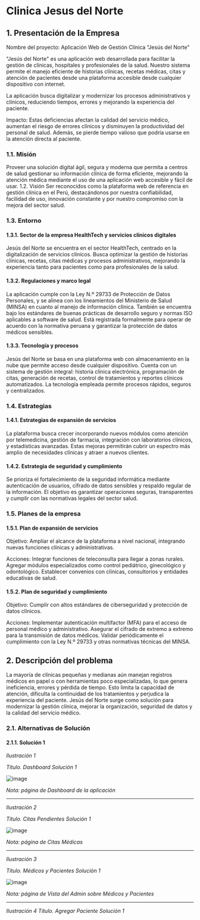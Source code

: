 # Clinica Jesus del Norte
## 1. Presentación de la Empresa
Nombre del proyecto: Aplicación Web de Gestión Clínica "Jesús del Norte"

"Jesús del Norte" es una aplicación web desarrollada para facilitar la gestión de clínicas, hospitales y profesionales de la salud. Nuestro sistema permite el manejo eficiente de historias clínicas, recetas médicas, citas y atención de pacientes desde una plataforma accesible desde cualquier dispositivo con internet.

La aplicación busca digitalizar y modernizar los procesos administrativos y clínicos, reduciendo tiempos, errores y mejorando la experiencia del paciente.

Impacto:
Estas deficiencias afectan la calidad del servicio médico, aumentan el riesgo de errores clínicos y disminuyen la productividad del personal de salud. Además, se pierde tiempo valioso que podría usarse en la atención directa al paciente.

### 1.1. Misión
Proveer una solución digital ágil, segura y moderna que permita a centros de salud gestionar su información clínica de forma eficiente, mejorando la atención médica mediante el uso de una aplicación web accesible y fácil de usar.
1.2. Visión
Ser reconocidos como la plataforma web de referencia en gestión clínica en el Perú, destacándonos por nuestra confiabilidad, facilidad de uso, innovación constante y por nuestro compromiso con la mejora del sector salud.

### 1.3. Entorno
#### 1.3.1. Sector de la empresa HealthTech y servicios clínicos digitales
Jesús del Norte se encuentra en el sector HealthTech, centrado en la digitalización de servicios clínicos. Busca optimizar la gestión de historias clínicas, recetas, citas médicas y procesos administrativos, mejorando la experiencia tanto para pacientes como para profesionales de la salud.

#### 1.3.2. Regulaciones y marco legal
La aplicación cumple con la Ley N.º 29733 de Protección de Datos Personales, y se alinea con los lineamientos del Ministerio de Salud (MINSA) en cuanto al manejo de información clínica.
También se encuentra bajo los estándares de buenas prácticas de desarrollo seguro y normas ISO aplicables a software de salud.
Está registrada formalmente para operar de acuerdo con la normativa peruana y garantizar la protección de datos médicos sensibles.

#### 1.3.3. Tecnología y procesos
Jesús del Norte se basa en una plataforma web con almacenamiento en la nube que permite acceso desde cualquier dispositivo.
Cuenta con un sistema de gestión integral: historia clínica electrónica, programación de citas, generación de recetas, control de tratamientos y reportes clínicos automatizados.
La tecnología empleada permite procesos rápidos, seguros y centralizados.

### 1.4. Estrategias
#### 1.4.1. Estrategias de expansión de servicios
La plataforma busca crecer incorporando nuevos módulos como atención por telemedicina, gestión de farmacia, integración con laboratorios clínicos, y estadísticas avanzadas.
Estas mejoras permitirán cubrir un espectro más amplio de necesidades clínicas y atraer a nuevos clientes.

#### 1.4.2. Estrategia de seguridad y cumplimiento
Se prioriza el fortalecimiento de la seguridad informática mediante autenticación de usuarios, cifrado de datos sensibles y respaldo regular de la información.
El objetivo es garantizar operaciones seguras, transparentes y cumplir con las normativas legales del sector salud.

### 1.5. Planes de la empresa
#### 1.5.1. Plan de expansión de servicios
Objetivo: Ampliar el alcance de la plataforma a nivel nacional, integrando nuevas funciones clínicas y administrativas.

Acciones:
Integrar funciones de teleconsulta para llegar a zonas rurales.
Agregar módulos especializados como control pediátrico, ginecológico y odontológico.
Establecer convenios con clínicas, consultorios y entidades educativas de salud.


#### 1.5.2. Plan de seguridad y cumplimiento
Objetivo: Cumplir con altos estándares de ciberseguridad y protección de datos clínicos.

Acciones:
Implementar autenticación multifactor (MFA) para el acceso de personal médico y administrativo.
Asegurar el cifrado de extremo a extremo para la transmisión de datos médicos.
Validar periódicamente el cumplimiento con la Ley N.º 29733 y otras normativas técnicas del MINSA.


## 2. Descripción del problema
La mayoría de clínicas pequeñas y medianas aún manejan registros médicos en papel o con herramientas poco especializadas, lo que genera ineficiencia, errores y pérdida de tiempo.
Esto limita la capacidad de atención, dificulta la continuidad de los tratamientos y perjudica la experiencia del paciente.
Jesús del Norte surge como solución para modernizar la gestión clínica, mejorar la organización, seguridad de datos y la calidad del servicio médico.

### 2.1. Alternativas de Solución
#### 2.1.1. Solución 1
_Ilustración 1_

_Título. Dashboard Solución 1_

   ![image](https://github.com/user-attachments/assets/e18f5b2c-5c72-4e01-ae55-3f9e31c026a7)
   
_Nota: página de Dashboard de la aplicación_


---

_Ilustración 2_

_Título. Citas Pendientes Solución 1_

  ![image](https://github.com/user-attachments/assets/754d9872-191b-4cc6-914c-a9a797b0478c)

_Nota: página de Citas Médicas_

---

_Ilustración 3_

_Título. Médicos y Pacientes Solución 1_

![image](https://github.com/user-attachments/assets/e106122e-8fdf-4b87-8072-8854fa39d65f)

_Nota: página de Vista del Admin sobre Médicos y Pacientes_

---

_Ilustración 4_
_Título. Agregar Paciente Solución 1_




